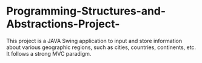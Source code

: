 # Programming-Structures-and-Abstractions-Project-
This project is a JAVA Swing application to input and store information about various geographic regions, such as cities, countries, continents, etc. It follows a strong MVC paradigm.
